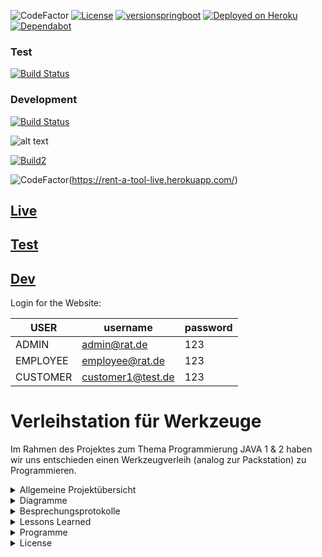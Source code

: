![CodeFactor](https://img.shields.io/badge/JAVA-13-blue)
[![License](http://img.shields.io/:license-mit-blue.svg)](https://github.com/fh-erfurt/RentATool/blob/master/LICENSE)
[![versionspringboot](https://img.shields.io/badge/dynamic/xml?color=brightgreen&url=https://rawcdn.githack.com/fh-erfurt/RentATool/f69faf42628600a2571aa2b83a096be3895fd56a/pom.xml&query=%2F%2A%5Blocal-name%28%29%3D%27project%27%5D%2F%2A%5Blocal-name%28%29%3D%27parent%27%5D%2F%2A%5Blocal-name%28%29%3D%27version%27%5D&label=springboot)](https://github.com/fh-erfurt/RentATool/blob/master/pom.xml)
[![Deployed on Heroku](https://img.shields.io/badge/heroku-deployed-blueviolet.svg?logo=heroku)](https://github.com/fh-erfurt/RentATool)
[![Dependabot](https://badgen.net/badge/Dependabot/enabled/green?icon=dependabot)](https://dependabot.com/)



### Test
[![Build Status](https://github.com/fh-erfurt/RentATool/workflows/RentATool/badge.svg)](https://rent-a-tool-test.herokuapp.com/)
### Development
[![Build Status](https://github.com/fh-erfurt/RentATool/workflows/RentATool/badge.svg?branch=development)](https://rent-a-tool-development.herokuapp.com/)


![alt text](https://github.com/fh-erfurt/RentATool/blob/master/share/images/logo.jpg?raw=true)


[![Build2](http://img.shields.io/:build-mit-blue.svg)](https://rent-a-tool-live.herokuapp.com/)

![CodeFactor](https://img.shields.io/badge/Live-blue)(https://rent-a-tool-live.herokuapp.com/)

## [Live](https://rent-a-tool-live.herokuapp.com/)

## [Test](https://rent-a-tool-test.herokuapp.com/)

## [Dev](https://rent-a-tool-development.herokuapp.com/)

Login for the Website:

| USER | username | password |  
|---|---|---|
| ADMIN | admin@rat.de | 123 |  
| EMPLOYEE | employee@rat.de | 123 |  
| CUSTOMER | customer1@test.de | 123 | 


# Verleihstation für Werkzeuge
Im Rahmen des Projektes zum Thema Programmierung JAVA 1 & 2 haben wir uns entschieden einen Werkzeugverleih (analog zur Packstation) zu Programmieren.

<details>
<summary> Allgemeine Projektübersicht </summary>
<br>

## Projektteam
Das Unternehmen „KSP IT-Solutions“ wurde 2018 von 
* **Danny Steinbrecher** - [Profil](https://github.com/darthkali)
* **Marco Petzold** - [Profil](https://github.com/monschey)
* **Christian König** - [Profil](https://github.com/christiankoenig)

gegründet. Die Kernkompetenzen liegen im Entwickeln, Designen und Implementieren von Webseiten und Datenbankanwendungen. Unsere Kunden stammen meistens aus mittelständischen und Kleinunternehmen. Die meisten unserer Projekte sind speziell für den Kunden zugeschnitten und erfüllen stets die gewünschten Anforderungen.

## Manifest
https://github.com/fh-erfurt/RentATool/blob/master/share/MANIFEST.md

## CodeConventions
https://github.com/fh-erfurt/RentATool/blob/master/share/CODECONVENTIONS.md

## Produkte
Werkzeuge in verschiedenen Ausführungen und Größen!


## Kundenunternehmen
„Rent a Tool“ ist das Unternehmen von Tim Taylor. Es hat sich auf den Verleih von Heimwerkerwerkzeug spezialisiert. Mit seinen 12 Mitarbeitern hat es seinen Firmensitz in der Landeshauptstadt Erfurt.


## Anforderungsbeschreibung(Grob)
Die Grobziele wurden anhand der Anforderungsanalyse, sowie in Absprache mit dem Geschäftsführer Tim Taylor ermittelt.
Dies diente zur Überprüfung der S.M.A.R.T Kriterien des Projekts.
Grobziele sind:

	- Erstellung und Implementierung eines Verleih- und Kundenverwaltungssystems
	- Erstellung und Implementierung eines Lager- und Logistikverwaltungssystems

## Abgrenzungskriterien
Nicht zum Projektumfang gehören:

	- Die Personalverwaltung
	- Lohnbuchhaltung/Zeiterfassung
	- Rechnung und Mahnwesen
	
Hier werden lediglich Schnittstellen bereitgestellt, damit die erforderlichen Daten zu den externen Bearbeitern geschickt werden können. Speziell für den Bereich Rechnungen werden die gesamten Daten über unser Verleihsystem bereits gesammelt und anschließend übertragen.

</details>



<details>
<summary> Diagramme </summary>
<br>

## Deployprozess auf Heroku

![alt text](https://github.com/fh-erfurt/RentATool/blob/master/share/images/2020-08-02%2011_09_45-UML-Klassendiagramm_%20Lucidchart%20-%20Brave.png?raw=true)


## Klassendiagramm

![alt text](https://github.com/fh-erfurt/RentATool/blob/master/share/images/RentATool_Klassendiagramm.png?raw=true)


## Ausleih Prozess
![alt text](https://github.com/fh-erfurt/RentATool/blob/master/share/images/RentProcess.png?raw=true)


## Rückgabe Prozess
![alt text](https://github.com/fh-erfurt/RentATool/blob/master/share/images/ReturnProcess.png?raw=true)

</details>


<details>
<summary> Besprechungsprotokolle </summary>
<br>

<details>
	<summary> Java 1 </summary>
<br>
### Besprechung 20.01.2020

---

**1. Abgabe des Projektes**
- Abgabe über Github
- Link zum Repository an Jonas übergeben
- Präsentationen können in dem Repository hinterlegt werden
- Abgabe am 03.02.2020

**2. Abschlusspräsentation**
- welche Änderungen gab es seit der letzten Präsentation
- das Endprodukt präsentieren
- ursprüngliches Ziel - mit Endprodukt vergleichen
- lessons learned
- 15 min Präsentation
- am 03.02 Vorlesung und Übung  wird für die Präsentation genutzt

**3. Dokumentation**
- Top Down Sicht auf das Projekt
- was macht das Programm
- wie ist es strukturiert
- UML-Klassendiagramm (Whitebox)
- Businesscase
- Usecase
- Einfache Sicht auf das System (Blackbox)
- Lessons learned 
- Dokumentation kann in GitHub ReadMe erfolgen

**4. Änderungen am Projekt**
- Notification Class einbauen
- Company und Departments entfernen


### Besprechung 06.01.2020

---

**1. Aggregation / Komposition / Assoziation**

- Ist eine Stilfrage. Wichtig ist, dass die Beziehungen überall da dargestellt werden wo sie vorhanden sind.
- Wir haben Festgelegt, das wir eine Aggregation nur dort erstellen, wo wir in der Klasse eine Liste von Objekten einer anderen Klasse haben.
- Beziehung zwischen Tool und Manufacturer fehlt noch

**2. Rental hat Bills und beinhaltet den Gesamten Process (aus Firmensicht)**

- Bill lieber in eine Bill Management Klasse auslagern
- Die Klasse Rental soll nur die Funktionen RentATool und ReturnTool besitzen

**3. Employee entfernen?**

- nein die Klasse Employee ist durchaus Sinnvoll
- jedoch sollte diese mit Sinnvollen Funktionen befüllt werden.
- z.b.: Rabatt vergeben, Bills suchen, Umsatz errechnen(des letzten Monats)
- Hier kann man durchaus Sachen nur andeuten, damit es den Rahmen nicht sprengt

**4. Before Each in Tests wirklich nötig?**

- Hier ist es uns Freigestellt, wir sollten uns aber auf ein Thema einigen 

**5. JavaDocs**

- Wir sollen JavaDocs nur an die Köpfe der Klassen und Methoden hängen
- nicht an die einzelnen Funktionen innerhalb der Methoden
- Hier nur Kommentieren

**6. Clean Code**

- Einzelne Funktionen innerhalb einer Methode mit sprechenden Namen erzeugen

![image](https://User-images.githubusercontent.com/46423967/71821171-ada6c380-3091-11ea-9f0d-f04934ea2dfd.png)


### Besprechung 09.12.2019

---

**1. UML**
- Object in UML Diagramm entfernen!
- Beziehungen kenntlich machen z.b. zwischen Tool und Station
- UML in Bereiche unterteilen (z.B.: Customer, Verwaltung, Tool,)

**2. Datumsformatierung**
- Date nicht benutzen
- GregorianCalender nutzen

**3. try Catch**
- kann überall eingebaut werden
- ist nicht nur für das Errorhandling

**4. Java Docs**
- bei public Methoden sollte eine sinnvolle (mit Mehrwert) JavaDocumentation geschrieben werden

**5. Interface**
- Bereiche die nicht direkt miteinander zu tun haben
- recht groß Bereiche

**6. Tests**
- BeforeEach muss umgesetzt werden
- Nach dem BeforeEach müssen die Variablen zunächst Deklariert werden
- In einer Funktion, z.B.: setUp(), werden die Variablen dann initialisiert

**7. Dokumentation**
- tests brauchen in der Dokumentation nur erwähnt werden, brauchen aber nicht im Detail erklärt werden
- Testverlauf und Doku kann direkt aus IntelliJ erstellt werden
</details>

<details>
<summary> Java 2 </summary>
<br>

### Besprechung 08.06.2020

---

**1. Types**
- ändern von ArrayList zu List ist ok

**2. Database**
- aktuell sollten wir die H2-Datenbank nutzen
- später werden wir eine Datenbank auf einem Server bereitstellen
- wird auf Heroku deployed

**3. Klassen**
- BaseModel ist OK
- Repository ist mit Spring ggf nicht mehr nötig
- die spezifischen Repositorys können mit Spring dann wieder wichtig sein
- unsere Datumsklasse sollte mit Spring gehen

**4. Projekt**
- wichtig ist zu entscheiden, ob unser Projekt eine Webseite oder einen Webservice seien soll
- wir müssen nicht alles implementieren



</details>

</details>

<details>
<summary> Lessons Learned </summary>
<br>
	
<details>
<summary> Java 1 </summary>
	<br>

- Da wir in diesem Projekt 4 Teammitglieder waren, wurde die Kommunikation und Koordination noch etwas schwieriger und Aufwändiger.
- Die Versionskontrolle (Git) hat uns am Anfang, aufgrund fehlender Erfahrung, etwas Mühe gekostet es einzuarbeiten, stellte sich im Nachgang jedoch als mächtiges Tool heraus. Paralleles arbeiten war hier wesentlich angenehmer und vor allem kontrollierbarer. Dennoch waren immer absprachen nötig, damit man nicht gleichzeitig an einer Datei arbeitet.
- Das Arbeiten mit Issues hat uns extrem geholfen den letztgenannten Punkt zu koordinieren. Jeder bekam seine Aufgaben und wusste was er zu tun hatte. Somit gab es fast keine Überschneidungen. Sollte es dennoch zu solchen kommen, wusste man es jedoch frühzeitig und konnte mit dem anderen darüber sprechen.
- Auch in diesem Projekt stellte sich heraus, dass die Kommunikation mit dem Kunden sehr wichtig ist. Vor allem das Rechtzeitige präsentieren des aktuellen Standes hat fast immer dazu geführt, dass sich Entwickler und Kunden aufeinander zu bewegt haben. Somit konnte am Ende die Richtung und somit das Ziel des Projektes umgesetzt werden.
- Die größte Schwierigkeit bei diesem Projekt war das Umdenken von der Datenbankbasierten Logik. Hier hatten wir vor allem am Anfang noch viel zu Kämpfen.
- Die Tests helfen enorm bei der Programmierung. Eine schnelle und einfache Kontrolle ist nach Änderungen möglich. Man spart somit viel manuelle Prüfarbeit.

</details>

<details>
<summary> Java 2 </summary>
<br>
	
- Frameworks wie Spring anfangs undurchsichtig/schwer verständlich (zum Ende des Projekts hat man gutes Verständnis aufgebaut)	
- Heroku funktioniert einwandfrei, wenn man es denn richtig konfiguriert hat
- Thymeleaf als Java Pendant zu PHP konnte gut implementiert werden
- Anfangs Unklarheiten welche DB genutzt werden soll (H2 für Tests und Postgres für Heroku)
- Java 1 – Projekt war eine gute Basis (Packages, Methoden, Tests)
- lediglich Gregorian Calendar musste man auf LocalDate umbauen
- Probleme mit Testdaten und Application Properties
- Viele Stunden beim durch forsten von Google und Stackoverflow vergangen
- 4.Semester… mittlerweile kann man doch programmieren

</details>
</details>

<details>
<summary> Programme </summary>
<br>

* [IntelliJ](https://www.jetbrains.com/de-de/idea/) - IDE für JAVA
* [lucidchart](https://www.lucidchart.com) - Tool für die Erstellung der Diagramme / Charts / ...
* [Office](https://www.office.com/) - Office Programm
* [Git](https://git-scm.com/) - Versionskontrolle
* [MS-Teams](https://www.microsoft.com/de-de/microsoft-365/microsoft-teams/group-chat-software) - Kommunikationsmittel
* [Heroku](https://www.heroku.com/) - Server

</details>

<details>
<summary> License </summary>
<br>

This project is licensed under the MIT License - see the [LICENSE.md](LICENSE.md) file for details
</details>
